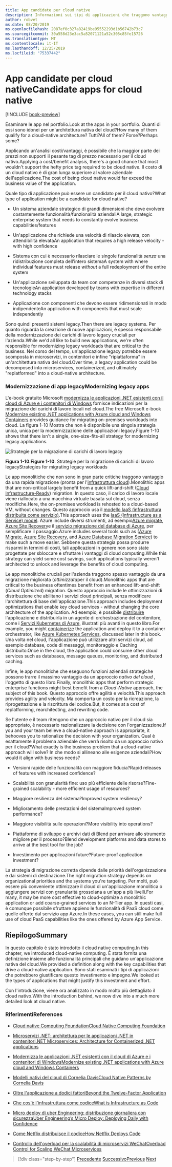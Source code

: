 ```yaml
---
title: App candidate per cloud native
description: Informazioni sui tipi di applicazioni che traggono vantaggio da un approccio nativo per il cloud
author: robvet
ms.date: 08/20/2019
ms.openlocfilehash: 2087ef0c327a82419be95552293d1b56742b73c7
ms.sourcegitcommit: 30a558d23e3ac5a52071121a52c305c85fe15726
ms.translationtype: MT
ms.contentlocale: it-IT
ms.lasthandoff: 12/25/2019
ms.locfileid: "75337442"
---
```

# <a name="candidate-apps-for-cloud-native"></a><span data-ttu-id="a2992-103">App candidate per cloud native</span><span class="sxs-lookup"><span data-stu-id="a2992-103">Candidate apps for cloud native</span></span>

[!INCLUDE [book-preview](../../../includes/book-preview.md)]

<span data-ttu-id="a2992-104">Esaminare le app nel portfolio.</span><span class="sxs-lookup"><span data-stu-id="a2992-104">Look at the apps in your portfolio.</span></span> <span data-ttu-id="a2992-105">Quanti di essi sono idonei per un'architettura nativa del cloud?</span><span class="sxs-lookup"><span data-stu-id="a2992-105">How many of them qualify for a cloud-native architecture?</span></span> <span data-ttu-id="a2992-106">Tutti?</span><span class="sxs-lookup"><span data-stu-id="a2992-106">All of them?</span></span> <span data-ttu-id="a2992-107">Forse?</span><span class="sxs-lookup"><span data-stu-id="a2992-107">Perhaps some?</span></span>

<span data-ttu-id="a2992-108">Applicando un'analisi costi/vantaggi, è possibile che la maggior parte dei prezzi non supporti il pesante tag di prezzo necessario per il cloud nativo.</span><span class="sxs-lookup"><span data-stu-id="a2992-108">Applying a cost/benefit analysis, there's a good chance that most wouldn't support the hefty price tag required to be cloud native.</span></span> <span data-ttu-id="a2992-109">Il costo di un cloud nativo è di gran lunga superiore al valore aziendale dell'applicazione.</span><span class="sxs-lookup"><span data-stu-id="a2992-109">The cost of being cloud native would far exceed the business value of the application.</span></span>

<span data-ttu-id="a2992-110">Quale tipo di applicazione può essere un candidato per il cloud nativo?</span><span class="sxs-lookup"><span data-stu-id="a2992-110">What type of application might be a candidate for cloud native?</span></span>

- <span data-ttu-id="a2992-111">Un sistema aziendale strategico di grandi dimensioni che deve evolvere costantemente funzionalità/funzionalità aziendali</span><span class="sxs-lookup"><span data-stu-id="a2992-111">A large, strategic enterprise system that needs to constantly evolve business capabilities/features</span></span>

- <span data-ttu-id="a2992-112">Un'applicazione che richiede una velocità di rilascio elevata, con attendibilità elevata</span><span class="sxs-lookup"><span data-stu-id="a2992-112">An application that requires a high release velocity - with high confidence</span></span>

- <span data-ttu-id="a2992-113">Sistema con cui è necessario rilasciare le singole funzionalità *senza* una ridistribuzione completa dell'intero sistema</span><span class="sxs-lookup"><span data-stu-id="a2992-113">A system with where individual features must release *without* a full redeployment of the entire system</span></span>

- <span data-ttu-id="a2992-114">Un'applicazione sviluppata da team con competenze in diversi stack di tecnologie</span><span class="sxs-lookup"><span data-stu-id="a2992-114">An application developed by teams with expertise in different technology stacks</span></span>

- <span data-ttu-id="a2992-115">Applicazione con componenti che devono essere ridimensionati in modo indipendente</span><span class="sxs-lookup"><span data-stu-id="a2992-115">An application with components that must scale independently</span></span>

<span data-ttu-id="a2992-116">Sono quindi presenti sistemi legacy.</span><span class="sxs-lookup"><span data-stu-id="a2992-116">Then there are legacy systems.</span></span> <span data-ttu-id="a2992-117">Per quanto riguarda la creazione di nuove applicazioni, è spesso responsabile della modernizzazione dei carichi di lavoro legacy cruciali per l'azienda.</span><span class="sxs-lookup"><span data-stu-id="a2992-117">While we'd all like to build new applications, we're often responsible for modernizing legacy workloads that are critical to the business.</span></span> <span data-ttu-id="a2992-118">Nel corso del tempo, un'applicazione legacy potrebbe essere scomposta in microservizi, in contenitori e infine "ripiattaforma" in un'architettura nativa del cloud.</span><span class="sxs-lookup"><span data-stu-id="a2992-118">Over time, a legacy application could be decomposed into microservices, containerized, and ultimately "replatformed" into a cloud-native architecture.</span></span>

### <a name="modernizing-legacy-apps"></a><span data-ttu-id="a2992-119">Modernizzazione di app legacy</span><span class="sxs-lookup"><span data-stu-id="a2992-119">Modernizing legacy apps</span></span>

<span data-ttu-id="a2992-120">L'e-book gratuito Microsoft [modernizza le applicazioni .NET esistenti con il cloud di Azure e i contenitori di Windows](https://dotnet.microsoft.com/download/thank-you/modernizing-existing-net-apps-ebook) fornisce indicazioni per la migrazione dei carichi di lavoro locali nel cloud.</span><span class="sxs-lookup"><span data-stu-id="a2992-120">The free Microsoft e-book [Modernize existing .NET applications with Azure cloud and Windows Containers](https://dotnet.microsoft.com/download/thank-you/modernizing-existing-net-apps-ebook) provides guidance for migrating on-premises workloads into cloud.</span></span> <span data-ttu-id="a2992-121">La figura 1-10 Mostra che non è disponibile una singola strategia unica, unica per la modernizzazione delle applicazioni legacy.</span><span class="sxs-lookup"><span data-stu-id="a2992-121">Figure 1-10 shows that there isn't a single, one-size-fits-all strategy for modernizing legacy applications.</span></span>

![Strategie per la migrazione di carichi di lavoro legacy](./media/strategies-for-migrating-legacy-workloads.png)

<span data-ttu-id="a2992-123">**Figura 1-10**.</span><span class="sxs-lookup"><span data-stu-id="a2992-123">**Figure 1-10**.</span></span> <span data-ttu-id="a2992-124">Strategie per la migrazione di carichi di lavoro legacy</span><span class="sxs-lookup"><span data-stu-id="a2992-124">Strategies for migrating legacy workloads</span></span>

<span data-ttu-id="a2992-125">Le app monolitiche che non sono in gran parte critiche traggono vantaggio da una rapida migrazione (pronta per l'[infrastruttura cloud](../modernize-with-azure-containers/lift-and-shift-existing-apps-azure-iaas.md)).</span><span class="sxs-lookup"><span data-stu-id="a2992-125">Monolithic apps that are non-critical largely benefit from a quick lift-and-shift ([Cloud Infrastructure-Ready](../modernize-with-azure-containers/lift-and-shift-existing-apps-azure-iaas.md)) migration.</span></span> <span data-ttu-id="a2992-126">In questo caso, il carico di lavoro locale viene riallocato a una macchina virtuale basata sul cloud, senza modifiche.</span><span class="sxs-lookup"><span data-stu-id="a2992-126">Here, the on-premises workload is rehosted to a cloud-based VM, without changes.</span></span> <span data-ttu-id="a2992-127">Questo approccio usa il [modello IaaS (infrastruttura distribuita come servizio)](https://azure.microsoft.com/overview/what-is-iaas/).</span><span class="sxs-lookup"><span data-stu-id="a2992-127">This approach uses the [IaaS (Infrastructure as a Service) model](https://azure.microsoft.com/overview/what-is-iaas/).</span></span> <span data-ttu-id="a2992-128">Azure include diversi strumenti, ad esempio[Azure migrate](https://aka.ms/azuremigrate), [Azure Site Recovery](https://azure.microsoft.com/services/site-recovery/)e il [servizio migrazione del database di Azure](https://azure.microsoft.com/campaigns/database-migration/), per semplificare il passaggio.</span><span class="sxs-lookup"><span data-stu-id="a2992-128">Azure includes several tools such as ([Azure Migrate](https://aka.ms/azuremigrate), [Azure Site Recovery](https://azure.microsoft.com/services/site-recovery/), and [Azure Database Migration Service](https://azure.microsoft.com/campaigns/database-migration/)) to make such a move easier.</span></span> <span data-ttu-id="a2992-129">Sebbene questa strategia possa produrre risparmi in termini di costi, tali applicazioni in genere non sono state progettate per sbloccare e sfruttare i vantaggi di cloud computing.</span><span class="sxs-lookup"><span data-stu-id="a2992-129">While this strategy can yield some cost savings, such applications typically weren't architected to unlock and leverage the benefits of cloud computing.</span></span>

<span data-ttu-id="a2992-130">Le app monolitiche cruciali per l'azienda traggono spesso vantaggio da una migrazione migliorata (*ottimizzata*per il cloud).</span><span class="sxs-lookup"><span data-stu-id="a2992-130">Monolithic apps that are critical to the business oftentimes benefit from an enhanced lift-and-shift (*Cloud Optimized*) migration.</span></span> <span data-ttu-id="a2992-131">Questo approccio include le ottimizzazioni di distribuzione che abilitano i servizi cloud principali, senza modificare l'architettura di base dell'applicazione.</span><span class="sxs-lookup"><span data-stu-id="a2992-131">This approach includes deployment optimizations that enable key cloud services - without changing the core architecture of the application.</span></span> <span data-ttu-id="a2992-132">Ad esempio, è possibile [distribuire](https://docs.microsoft.com/virtualization/windowscontainers/about/) l'applicazione e distribuirla in un agente di orchestrazione del contenitore, come i [Servizi Kubernetes di Azure](https://azure.microsoft.com/services/kubernetes-service/), illustrati più avanti in questo libro.</span><span class="sxs-lookup"><span data-stu-id="a2992-132">For example, you might [containerize](https://docs.microsoft.com/virtualization/windowscontainers/about/) the application and deploy it to a container orchestrator, like [Azure Kubernetes Services](https://azure.microsoft.com/services/kubernetes-service/), discussed later in this book.</span></span> <span data-ttu-id="a2992-133">Una volta nel cloud, l'applicazione può utilizzare altri servizi cloud, ad esempio database, code di messaggi, monitoraggio e Caching distribuito.</span><span class="sxs-lookup"><span data-stu-id="a2992-133">Once in the cloud, the application could consume other cloud services such as databases, message queues, monitoring, and distributed caching.</span></span>

<span data-ttu-id="a2992-134">Infine, le app monolitiche che eseguono funzioni aziendali strategiche possono trarre il massimo vantaggio da un approccio *nativo del cloud* , l'oggetto di questo libro.</span><span class="sxs-lookup"><span data-stu-id="a2992-134">Finally, monolithic apps that perform strategic enterprise functions might best benefit from a *Cloud-Native* approach, the subject of this book.</span></span> <span data-ttu-id="a2992-135">Questo approccio offre agilità e velocità.</span><span class="sxs-lookup"><span data-stu-id="a2992-135">This approach provides agility and velocity.</span></span> <span data-ttu-id="a2992-136">Ma comporta un costo per la ricreazione, la riprogettazione e la riscrittura del codice.</span><span class="sxs-lookup"><span data-stu-id="a2992-136">But, it comes at a cost of replatforming, rearchitecting, and rewriting code.</span></span>

<span data-ttu-id="a2992-137">Se l'utente e il team ritengono che un approccio nativo per il cloud sia appropriato, è necessario razionalizzare la decisione con l'organizzazione.</span><span class="sxs-lookup"><span data-stu-id="a2992-137">If you and your team believe a cloud-native approach is appropriate, it behooves you to rationalize the decision with your organization.</span></span> <span data-ttu-id="a2992-138">Qual è esattamente il problema aziendale che verrà risolto da un approccio nativo per il cloud?</span><span class="sxs-lookup"><span data-stu-id="a2992-138">What exactly is the business problem that a cloud-native approach will solve?</span></span> <span data-ttu-id="a2992-139">In che modo si allineano alle esigenze aziendali?</span><span class="sxs-lookup"><span data-stu-id="a2992-139">How would it align with business needs?</span></span>

- <span data-ttu-id="a2992-140">Versioni rapide delle funzionalità con maggiore fiducia?</span><span class="sxs-lookup"><span data-stu-id="a2992-140">Rapid releases of features with increased confidence?</span></span>

- <span data-ttu-id="a2992-141">Scalabilità con granularità fine: uso più efficiente delle risorse?</span><span class="sxs-lookup"><span data-stu-id="a2992-141">Fine-grained scalability - more efficient usage of resources?</span></span>

- <span data-ttu-id="a2992-142">Maggiore resilienza del sistema?</span><span class="sxs-lookup"><span data-stu-id="a2992-142">Improved system resiliency?</span></span>

- <span data-ttu-id="a2992-143">Miglioramento delle prestazioni del sistema</span><span class="sxs-lookup"><span data-stu-id="a2992-143">Improved system performance?</span></span>

- <span data-ttu-id="a2992-144">Maggiore visibilità sulle operazioni?</span><span class="sxs-lookup"><span data-stu-id="a2992-144">More visibility into operations?</span></span>

- <span data-ttu-id="a2992-145">Piattaforme di sviluppo e archivi dati di Blend per arrivare allo strumento migliore per il processo?</span><span class="sxs-lookup"><span data-stu-id="a2992-145">Blend development platforms and data stores to arrive at the best tool for the job?</span></span>

- <span data-ttu-id="a2992-146">Investimento per applicazioni future?</span><span class="sxs-lookup"><span data-stu-id="a2992-146">Future-proof application investment?</span></span>

<span data-ttu-id="a2992-147">La strategia di migrazione corretta dipende dalle priorità dell'organizzazione e dai sistemi di destinazione.</span><span class="sxs-lookup"><span data-stu-id="a2992-147">The right migration strategy depends on organizational priorities and the systems you're targeting.</span></span> <span data-ttu-id="a2992-148">Per molti, può essere più conveniente ottimizzare il cloud di un'applicazione monolitica o aggiungere servizi con granularità grossolana a un'app a più livelli.</span><span class="sxs-lookup"><span data-stu-id="a2992-148">For many, it may be more cost effective to cloud-optimize a monolithic application or add coarse-grained services to an N-Tier app.</span></span> <span data-ttu-id="a2992-149">In questi casi, è comunque possibile sfruttare appieno le funzionalità di PaaS cloud come quelle offerte dal servizio app Azure.</span><span class="sxs-lookup"><span data-stu-id="a2992-149">In these cases, you can still make full use of cloud PaaS capabilities like the ones offered by Azure App Service.</span></span>

## <a name="summary"></a><span data-ttu-id="a2992-150">Riepilogo</span><span class="sxs-lookup"><span data-stu-id="a2992-150">Summary</span></span>

<span data-ttu-id="a2992-151">In questo capitolo è stato introdotto il cloud native computing.</span><span class="sxs-lookup"><span data-stu-id="a2992-151">In this chapter, we introduced cloud-native computing.</span></span> <span data-ttu-id="a2992-152">È stata fornita una definizione insieme alle funzionalità principali che guidano un'applicazione nativa del cloud.</span><span class="sxs-lookup"><span data-stu-id="a2992-152">We provided a definition along with the key capabilities that drive a cloud-native application.</span></span> <span data-ttu-id="a2992-153">Sono stati esaminati i tipi di applicazioni che potrebbero giustificare questo investimento e impegno.</span><span class="sxs-lookup"><span data-stu-id="a2992-153">We looked at the types of applications that might justify this investment and effort.</span></span>

<span data-ttu-id="a2992-154">Con l'introduzione, viene ora analizzato in modo molto più dettagliato il cloud nativo.</span><span class="sxs-lookup"><span data-stu-id="a2992-154">With the introduction behind, we now dive into a much more detailed look at cloud native.</span></span>

### <a name="references"></a><span data-ttu-id="a2992-155">Riferimenti</span><span class="sxs-lookup"><span data-stu-id="a2992-155">References</span></span>

- [<span data-ttu-id="a2992-156">Cloud native Computing Foundation</span><span class="sxs-lookup"><span data-stu-id="a2992-156">Cloud Native Computing Foundation</span></span>](https://www.cncf.io/)

- [<span data-ttu-id="a2992-157">Microservizi .NET: architettura per le applicazioni .NET in contenitori</span><span class="sxs-lookup"><span data-stu-id="a2992-157">.NET Microservices: Architecture for Containerized .NET applications</span></span>](https://dotnet.microsoft.com/download/thank-you/microservices-architecture-ebook)

- [<span data-ttu-id="a2992-158">Modernizza le applicazioni .NET esistenti con il cloud di Azure e i contenitori di Windows</span><span class="sxs-lookup"><span data-stu-id="a2992-158">Modernize existing .NET applications with Azure cloud and Windows Containers</span></span>](https://dotnet.microsoft.com/download/thank-you/modernizing-existing-net-apps-ebook)

- [<span data-ttu-id="a2992-159">Modelli nativi del cloud di Cornelia Davis</span><span class="sxs-lookup"><span data-stu-id="a2992-159">Cloud Native Patterns by Cornelia Davis</span></span>](https://www.manning.com/books/cloud-native-patterns)

- [<span data-ttu-id="a2992-160">Oltre l'applicazione a dodici fattori</span><span class="sxs-lookup"><span data-stu-id="a2992-160">Beyond the Twelve-Factor Application</span></span>](https://content.pivotal.io/blog/beyond-the-twelve-factor-app)

- [<span data-ttu-id="a2992-161">Che cos'è l'infrastruttura come codice</span><span class="sxs-lookup"><span data-stu-id="a2992-161">What is Infrastructure as Code</span></span>](https://docs.microsoft.com/azure/devops/learn/what-is-infrastructure-as-code)

- [<span data-ttu-id="a2992-162">Micro deploy di uber Engineering: distribuzione giornaliera con sicurezza</span><span class="sxs-lookup"><span data-stu-id="a2992-162">Uber Engineering’s Micro Deploy: Deploying Daily with Confidence</span></span>](https://eng.uber.com/micro-deploy/)

- [<span data-ttu-id="a2992-163">Come Netflix distribuisce il codice</span><span class="sxs-lookup"><span data-stu-id="a2992-163">How Netflix Deploys Code</span></span>](https://www.infoq.com/news/2013/06/netflix/)

- [<span data-ttu-id="a2992-164">Controllo dell'overload per la scalabilità di microservizi WeChat</span><span class="sxs-lookup"><span data-stu-id="a2992-164">Overload Control for Scaling WeChat Microservices</span></span>](https://www.cs.columbia.edu/~ruigu/papers/socc18-final100.pdf)

>[!div class="step-by-step"]
><span data-ttu-id="a2992-165">[Precedente](definition.md)
>[Successivo](introduce-eshoponcontainers-reference-app.md)</span><span class="sxs-lookup"><span data-stu-id="a2992-165">[Previous](definition.md)
[Next](introduce-eshoponcontainers-reference-app.md)</span></span>
